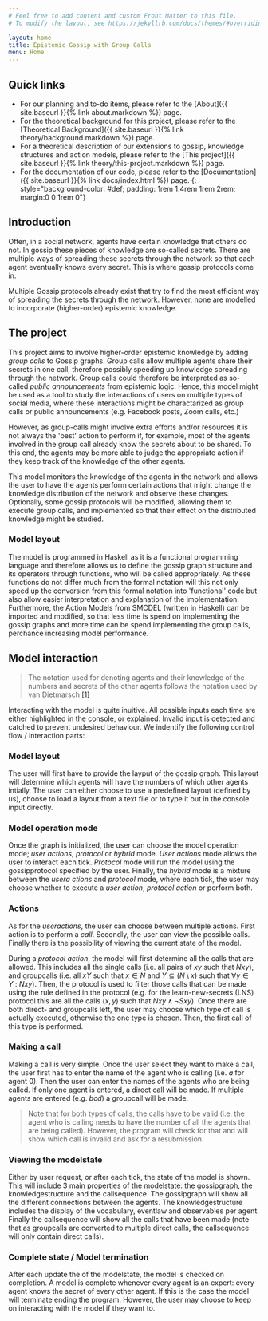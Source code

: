 ```yaml
---
# Feel free to add content and custom Front Matter to this file.
# To modify the layout, see https://jekyllrb.com/docs/themes/#overriding-theme-defaults

layout: home
title: Epistemic Gossip with Group Calls
menu: Home
---
```


## Quick links

- For our planning and to-do items, please refer to the [About]({{ site.baseurl }}{% link about.markdown %}) page.
- For the theoretical background for this project, please refer to the [Theoretical Background]({{ site.baseurl }}{% link theory/background.markdown %}) page.
- For a theoretical description of our extensions to gossip, knowledge structures and action models, please refer to the [This project]({{ site.baseurl }}{% link theory/this-project.markdown %}) page.
- For the documentation of our code, please refer to the [Documentation]({{ site.baseurl }}{% link docs/index.html %}) page.
{: style="background-color: #def; padding: 1rem 1.4rem 1rem 2rem; margin:0 0 1rem 0"}

## Introduction

Often, in a social network, agents have certain knowledge that others do not. In gossip these pieces of knowledge are so-called secrets. There are multiple ways of spreading these secrets through the network so that each agent eventually knows every secret. This is where gossip protocols come in.

Multiple Gossip protocols already exist that try to find the most efficient way of spreading the secrets through the network. However, none are modelled to incorporate (higher-order) epistemic knowledge.

## The project

This project aims to involve higher-order epistemic knowledge by adding _group calls_ to Gossip graphs. Group calls allow multiple agents share their secrets in one call, therefore possibly speeding up knowledge spreading through the network. Group calls could therefore be interpreted as so-called _public announcements_ from epistemic logic. Hence, this model might be used as a tool to study the interactions of users on multiple types of social media, where these interactions might be charactarized as group calls or public announcements (e.g. Facebook posts, Zoom calls, etc.)

However, as group-calls might involve extra efforts and/or resources it is not always the 'best' action to perform if, for example, most of the agents involved in the group call already know the secrets about to be shared. To this end, the agents may be more able to judge the appropriate action if they keep track of the knowledge of the other agents.

This model monitors the knowledge of the agents in the network and allows the user to have the agents perform certain actions that might change the knowledge distribution of the network and observe these changes. Optionally, some gossip protocols will be modified, allowing them to execute group calls, and implemented so that their effect on the distributed knowledge might be studied.

### Model layout

The model is programmed in Haskell as it is a functional programming language and therefore allows us to define the gossip graph structure and its operators through functions, who will be called appropriately. As these functions do not differ much from the formal notation will this not only speed up the conversion from this formal notation into 'functional' code but also allow easier interpretation and explanation of the implementation. Furthermore,  the Action Models from SMCDEL (written in Haskell) can be imported and modified, so that less time is spend on implementing the gossip graphs and more time can be spend implementing the group calls, perchance increasing model performance.

## Model interaction
> The notation used for denoting agents and their knowledge of the numbers and secrets of the other agents follows the notation used by van Dietmarsch [[1]](https://doi.org/10/f9p6c3)

Interacting with the model is quite inuitive. All possible inputs each time are either highlighted in the console, or explained. Invalid input is detected and catched to prevent undesired behaviour. We indentify the following control flow / interaction parts:

### Model layout
The user will first have to provide the layput of the gossip graph. This layout will determine which agents will have the numbers of which other agents intially. The user can either choose to use a predefined layout (defined by us), choose to load a layout from a text file or to type it out in the console input directly.

### Model operation mode
Once the graph is initialized, the user can choose the model operation mode; *user actions*, *protocol* or *hybrid* mode. *User actions* mode allows the user to interact each tick. *Protocol* mode will run the model using the gossipprotocol specified by the user. Finally, the *hybrid* mode is a mixture between the *usera ctions* and *protocol* mode, where each tick, the user may choose whether to execute a *user action*, *protocol action* or perform both.

### Actions
As for the *useractions*, the user can choose between multiple actions. First action is to perform a *call*. Secondly, the user can view the possible calls. Finally there is the possibility of viewing the current state of the model.

During a *protocol action*, the model will first determine all the calls that are allowed. This includes all the single calls (i.e. all pairs of $xy$ such that $Nxy$), and groupcalls (i.e. all $xY$ such that $x\in N$ and $Y\subseteq (N\setminus x)$ such that $\forall y\in Y\ :\ Nxy$). Then, the protocol is used to filter those calls that can be made using the rule defined in the protocol (e.g. for the learn-new-secrets (LNS) protocol this are all the calls $(x,y)$ such that $Nxy\wedge\neg Sxy$). Once there are both direct- and groupcalls left, the user may choose which type of call is actually executed, otherwise the one type is chosen. Then, the first call of this type is performed. 

### Making a call
Making a call is very simple. Once the user select they want to make a call, the user first has to enter the name of the agent who is calling (i.e. *a* for agent 0). Then the user can enter the names of the agents who are being called. If only one agent is entered, a direct call will be made. If multiple agents are entered (e.g. *bcd*) a groupcall will be made.

> Note that for both types of calls, the calls have to be valid (i.e. the agent who is calling needs to have the number of all the agents that are being called). However, the program will check for that and will show which call is invalid and ask for a resubmission.

### Viewing the modelstate
Either by user request, or after each tick, the state of the model is shown. This will include 3 main properties of the modelstate: the gossipgraph, the knowledgestructure and the callsequence. The gossipgraph will show all the different connections between the agents. The knowledgestructure includes the display of the vocabulary, eventlaw and observables per agent. Finally the callsequence will show all the calls that have been made (note that as groupcalls are converted to multiple direct calls, the callsequence will only contain direct calls).

### Complete state / Model termination
After each update the of the modelstate, the model is checked on completion. A model is complete whenever every agent is an expert: every agent knows the secret of every other agent. If this is the case the model will terminate ending the program. However, the user may choose to keep on interacting with the model if they want to.
